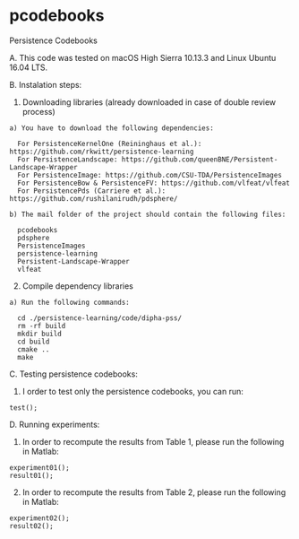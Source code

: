 # pcodebooks
Persistence Codebooks

A. This code was tested on macOS High Sierra 10.13.3 and Linux Ubuntu 16.04 LTS.

B. Instalation steps:

  1. Downloading libraries (already downloaded in case of double review process)

    a) You have to download the following dependencies:

      For PersistenceKernelOne (Reininghaus et al.): https://github.com/rkwitt/persistence-learning
      For PersistenceLandscape: https://github.com/queenBNE/Persistent-Landscape-Wrapper
      For PersistenceImage: https://github.com/CSU-TDA/PersistenceImages
      For PersistenceBow & PersistenceFV: https://github.com/vlfeat/vlfeat
      For PersistencePds (Carriere et al.): https://github.com/rushilanirudh/pdsphere/

    b) The mail folder of the project should contain the following files:

      pcodebooks
      pdsphere
      PersistenceImages
      persistence-learning
      Persistent-Landscape-Wrapper
      vlfeat

  2. Compile dependency libraries

    a) Run the following commands:

      cd ./persistence-learning/code/dipha-pss/
      rm -rf build
      mkdir build
      cd build
      cmake ..
      make

C. Testing persistence codebooks:

  1. I order to test only the persistence codebooks, you can run:

    test();

D. Running experiments:

  1. In order to recompute the results from Table 1, please run the following in Matlab:

    experiment01();
    result01();

  2. In order to recompute the results from Table 2, please run the following in Matlab:

    experiment02();
    result02();

